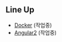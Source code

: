 ## Line Up

* [Docker](https://wade42.github.io/docker/) (작업중)
* [Angular2](https://wade42.github.io/ang2/) (작업중)
